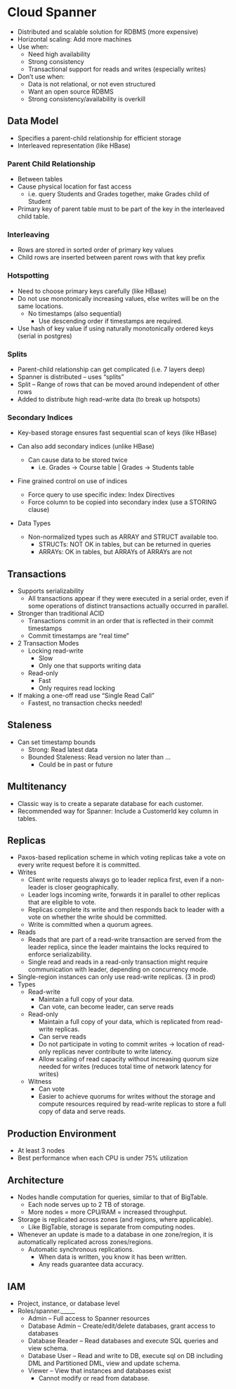 # Cloud Spanner

- Distributed and scalable solution for RDBMS (more expensive)
- Horizontal scaling: Add more machines
- Use when:
    - Need high availability
    - Strong consistency
    - Transactional support for reads and writes (especially writes)
- Don’t use when:
    - Data is not relational, or not even structured
    - Want an open source RDBMS
    - Strong consistency/availability is overkill

## Data Model
- Specifies a parent-child relationship for efficient storage
- Interleaved representation (like HBase)

### Parent Child Relationship
- Between tables
- Cause physical location for fast access
    - i.e. query Students and Grades together, make Grades child of Student
- Primary key of parent table must to be part of the key in the interleaved child table.

### Interleaving
- Rows are stored in sorted order of primary key values
- Child rows are inserted between parent rows with that key prefix

### Hotspotting
- Need to choose primary keys carefully (like HBase)
- Do not use monotonically increasing values, else writes will be on the same locations.
    - No timestamps (also sequential)
        - Use descending order if timestamps are required.
- Use hash of key value if using naturally monotonically ordered keys (serial in postgres)

### Splits
- Parent-child relationship can get complicated (i.e. 7 layers deep)
- Spanner is distributed – uses “splits”
- Split – Range of rows that can be moved around independent of other rows
- Added to distribute high read-write data (to break up hotspots)

### Secondary Indices
- Key-based storage ensures fast sequential scan of keys (like HBase)
- Can also add secondary indices (unlike HBase)
    - Can cause data to be stored twice
        - i.e. Grades -> Course table | Grades -> Students table
- Fine grained control on use of indices
    - Force query to use specific index: Index Directives
    - Force column to be copied into secondary index (use a STORING clause)

- Data Types
    - Non-normalized types such as ARRAY and STRUCT available too.
        - STRUCTs: NOT OK in tables, but can be returned in queries
        - ARRAYs: OK in tables, but ARRAYs of ARRAYs are not

## Transactions
- Supports serializability
    - All transactions appear if they were executed in a serial order, even if some operations of distinct transactions actually occurred in parallel.
- Stronger than traditional ACID
    - Transactions commit in an order that is reflected in their commit timestamps
    - Commit timestamps are “real time”
- 2 Transaction Modes
    - Locking read-write
        - Slow
        - Only one that supports writing data
    - Read-only
        - Fast
        - Only requires read locking
- If making a one-off read use “Single Read Call”
    - Fastest, no transaction checks needed!

## Staleness
- Can set timestamp bounds
    - Strong: Read latest data
    - Bounded Staleness: Read version no later than …
        - Could be in past or future
            
## Multitenancy
- Classic way is to create a separate database for each customer.
- Recommended way for Spanner: Include a CustomerId key column in tables.
    
## Replicas
- Paxos-based replication scheme in which voting replicas take a vote on every write request before it is committed.
- Writes
    - Client write requests always go to leader replica first, even if a non-leader is closer geographically.
    - Leader logs incoming write, forwards it in parallel to other replicas that are eligible to vote.
    - Replicas complete its write and then responds back to leader with a vote on whether the write should be committed.
    - Write is committed when a quorum agrees.
- Reads
    - Reads that are part of a read-write transaction are served from the leader replica, since the leader maintains the locks required to enforce serializability.
    - Single read and reads in a read-only transaction might require communication with leader, depending on concurrency mode.
- Single-region instances can only use read-write replicas. (3 in prod)
- Types
    - Read-write
        - Maintain a full copy of your data.
        - Can vote, can become leader, can serve reads
    - Read-only
        - Maintain a full copy of your data, which is replicated from read-write replicas.
        - Can serve reads
        - Do not participate in voting to commit writes -> location of read-only replicas never contribute to write latency.
        - Allow scaling of read capacity without increasing quorum size needed for writes (reduces total time of network latency for writes)
    - Witness
        - Can vote
        - Easier to achieve quorums for writes without the storage and compute resources required by read-write replicas to store a full copy of data and serve reads.

## Production Environment
- At least 3 nodes
- Best performance when each CPU is under 75% utilization

## Architecture
- Nodes handle computation for queries, similar to that of BigTable.
    - Each node serves up to 2 TB of storage.
    - More nodes = more CPU/RAM = increased throughput.  
- Storage is replicated across zones (and regions, where applicable).
    - Like BigTable, storage is separate from computing nodes.
- Whenever an update is made to a database in one zone/region, it is automatically replicated across zones/regions.
    - Automatic synchronous replications.
        - When data is written, you know it has been written.
        - Any reads guarantee data accuracy.

## IAM
- Project, instance, or database level
- Roles/spanner._____
    - Admin – Full access to Spanner resources
    - Database Admin – Create/edit/delete databases, grant access to databases
    - Database Reader – Read databases and execute SQL queries and view schema.
    - Database User – Read and write to DB, execute sql on DB including DML and Partitioned DML, view and update schema.
    - Viewer – View that instances and databases exist
        - Cannot modify or read from database.

